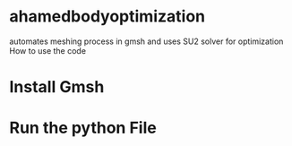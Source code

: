 # ahamedbodyoptimization
automates meshing process in gmsh and uses SU2 solver for optimization
How to use the code
# Install Gmsh
# Run the python File
